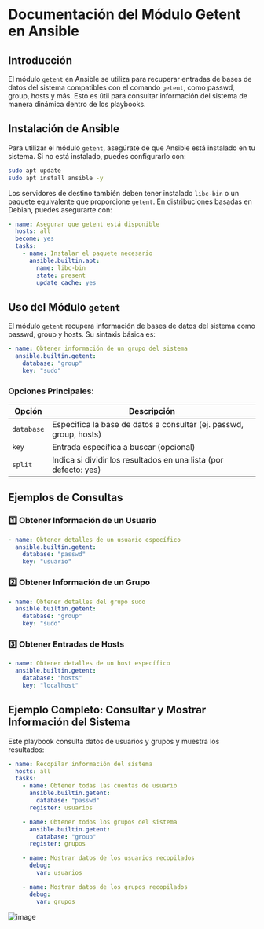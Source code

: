 # Documentación del Módulo Getent en Ansible

## Introducción
El módulo `getent` en Ansible se utiliza para recuperar entradas de bases de datos del sistema compatibles con el comando `getent`, como passwd, group, hosts y más. Esto es útil para consultar información del sistema de manera dinámica dentro de los playbooks.

## Instalación de Ansible
Para utilizar el módulo `getent`, asegúrate de que Ansible está instalado en tu sistema. Si no está instalado, puedes configurarlo con:

```bash
sudo apt update
sudo apt install ansible -y
```

Los servidores de destino también deben tener instalado `libc-bin` o un paquete equivalente que proporcione `getent`. En distribuciones basadas en Debian, puedes asegurarte con:

```yaml
- name: Asegurar que getent está disponible
  hosts: all
  become: yes
  tasks:
    - name: Instalar el paquete necesario
      ansible.builtin.apt:
        name: libc-bin
        state: present
        update_cache: yes
```

## Uso del Módulo `getent`
El módulo `getent` recupera información de bases de datos del sistema como passwd, group y hosts. Su sintaxis básica es:

```yaml
- name: Obtener información de un grupo del sistema
  ansible.builtin.getent:
    database: "group"
    key: "sudo"
```

### Opciones Principales:
| Opción | Descripción |
|---------|-------------|
| `database` | Especifica la base de datos a consultar (ej. passwd, group, hosts) |
| `key` | Entrada específica a buscar (opcional) |
| `split` | Indica si dividir los resultados en una lista (por defecto: yes) |

## Ejemplos de Consultas
### 1️⃣ Obtener Información de un Usuario
```yaml
- name: Obtener detalles de un usuario específico
  ansible.builtin.getent:
    database: "passwd"
    key: "usuario"
```

### 2️⃣ Obtener Información de un Grupo
```yaml
- name: Obtener detalles del grupo sudo
  ansible.builtin.getent:
    database: "group"
    key: "sudo"
```

### 3️⃣ Obtener Entradas de Hosts
```yaml
- name: Obtener detalles de un host específico
  ansible.builtin.getent:
    database: "hosts"
    key: "localhost"
```

## Ejemplo Completo: Consultar y Mostrar Información del Sistema
Este playbook consulta datos de usuarios y grupos y muestra los resultados:

```yaml
- name: Recopilar información del sistema
  hosts: all
  tasks:
    - name: Obtener todas las cuentas de usuario
      ansible.builtin.getent:
        database: "passwd"
      register: usuarios

    - name: Obtener todos los grupos del sistema
      ansible.builtin.getent:
        database: "group"
      register: grupos

    - name: Mostrar datos de los usuarios recopilados
      debug:
        var: usuarios

    - name: Mostrar datos de los grupos recopilados
      debug:
        var: grupos
```
![image](https://github.com/user-attachments/assets/f7678f94-9d03-4345-997c-f716a7b48474)



